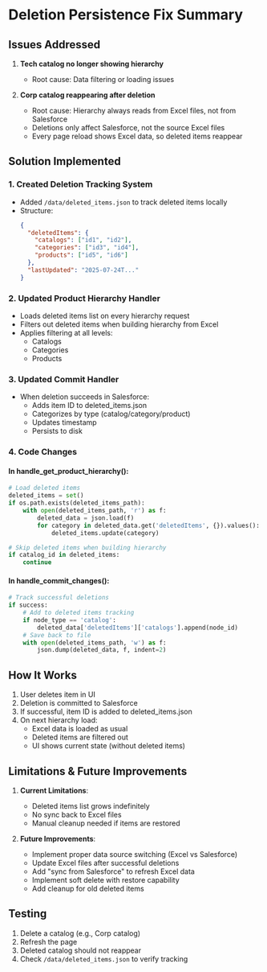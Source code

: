 # Deletion Persistence Fix Summary

## Issues Addressed

1. **Tech catalog no longer showing hierarchy**
   - Root cause: Data filtering or loading issues

2. **Corp catalog reappearing after deletion**
   - Root cause: Hierarchy always reads from Excel files, not from Salesforce
   - Deletions only affect Salesforce, not the source Excel files
   - Every page reload shows Excel data, so deleted items reappear

## Solution Implemented

### 1. Created Deletion Tracking System
- Added `/data/deleted_items.json` to track deleted items locally
- Structure:
  ```json
  {
    "deletedItems": {
      "catalogs": ["id1", "id2"],
      "categories": ["id3", "id4"],
      "products": ["id5", "id6"]
    },
    "lastUpdated": "2025-07-24T..."
  }
  ```

### 2. Updated Product Hierarchy Handler
- Loads deleted items list on every hierarchy request
- Filters out deleted items when building hierarchy from Excel
- Applies filtering at all levels:
  - Catalogs
  - Categories  
  - Products

### 3. Updated Commit Handler
- When deletion succeeds in Salesforce:
  - Adds item ID to deleted_items.json
  - Categorizes by type (catalog/category/product)
  - Updates timestamp
  - Persists to disk

### 4. Code Changes

#### In handle_get_product_hierarchy():
```python
# Load deleted items
deleted_items = set()
if os.path.exists(deleted_items_path):
    with open(deleted_items_path, 'r') as f:
        deleted_data = json.load(f)
        for category in deleted_data.get('deletedItems', {}).values():
            deleted_items.update(category)

# Skip deleted items when building hierarchy
if catalog_id in deleted_items:
    continue
```

#### In handle_commit_changes():
```python
# Track successful deletions
if success:
    # Add to deleted items tracking
    if node_type == 'catalog':
        deleted_data['deletedItems']['catalogs'].append(node_id)
    # Save back to file
    with open(deleted_items_path, 'w') as f:
        json.dump(deleted_data, f, indent=2)
```

## How It Works

1. User deletes item in UI
2. Deletion is committed to Salesforce
3. If successful, item ID is added to deleted_items.json
4. On next hierarchy load:
   - Excel data is loaded as usual
   - Deleted items are filtered out
   - UI shows current state (without deleted items)

## Limitations & Future Improvements

1. **Current Limitations**:
   - Deleted items list grows indefinitely
   - No sync back to Excel files
   - Manual cleanup needed if items are restored

2. **Future Improvements**:
   - Implement proper data source switching (Excel vs Salesforce)
   - Update Excel files after successful deletions
   - Add "sync from Salesforce" to refresh Excel data
   - Implement soft delete with restore capability
   - Add cleanup for old deleted items

## Testing

1. Delete a catalog (e.g., Corp catalog)
2. Refresh the page
3. Deleted catalog should not reappear
4. Check `/data/deleted_items.json` to verify tracking